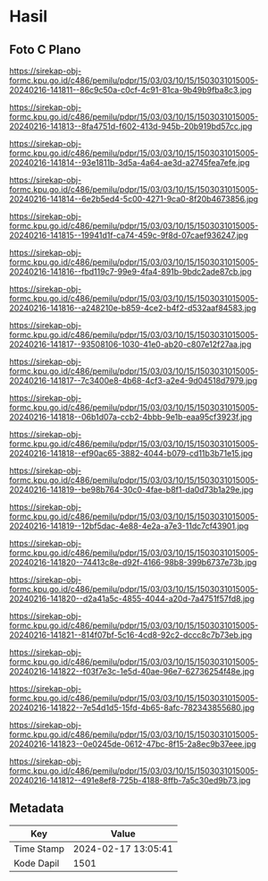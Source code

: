 # Hasil

## Foto C Plano

https://sirekap-obj-formc.kpu.go.id/c486/pemilu/pdpr/15/03/03/10/15/1503031015005-20240216-141811--86c9c50a-c0cf-4c91-81ca-9b49b9fba8c3.jpg

https://sirekap-obj-formc.kpu.go.id/c486/pemilu/pdpr/15/03/03/10/15/1503031015005-20240216-141813--8fa4751d-f602-413d-945b-20b919bd57cc.jpg

https://sirekap-obj-formc.kpu.go.id/c486/pemilu/pdpr/15/03/03/10/15/1503031015005-20240216-141814--93e1811b-3d5a-4a64-ae3d-a2745fea7efe.jpg

https://sirekap-obj-formc.kpu.go.id/c486/pemilu/pdpr/15/03/03/10/15/1503031015005-20240216-141814--6e2b5ed4-5c00-4271-9ca0-8f20b4673856.jpg

https://sirekap-obj-formc.kpu.go.id/c486/pemilu/pdpr/15/03/03/10/15/1503031015005-20240216-141815--19941d1f-ca74-459c-9f8d-07caef936247.jpg

https://sirekap-obj-formc.kpu.go.id/c486/pemilu/pdpr/15/03/03/10/15/1503031015005-20240216-141816--fbd119c7-99e9-4fa4-891b-9bdc2ade87cb.jpg

https://sirekap-obj-formc.kpu.go.id/c486/pemilu/pdpr/15/03/03/10/15/1503031015005-20240216-141816--a248210e-b859-4ce2-b4f2-d532aaf84583.jpg

https://sirekap-obj-formc.kpu.go.id/c486/pemilu/pdpr/15/03/03/10/15/1503031015005-20240216-141817--93508106-1030-41e0-ab20-c807e12f27aa.jpg

https://sirekap-obj-formc.kpu.go.id/c486/pemilu/pdpr/15/03/03/10/15/1503031015005-20240216-141817--7c3400e8-4b68-4cf3-a2e4-9d04518d7979.jpg

https://sirekap-obj-formc.kpu.go.id/c486/pemilu/pdpr/15/03/03/10/15/1503031015005-20240216-141818--06b1d07a-ccb2-4bbb-9e1b-eaa95cf3923f.jpg

https://sirekap-obj-formc.kpu.go.id/c486/pemilu/pdpr/15/03/03/10/15/1503031015005-20240216-141818--ef90ac65-3882-4044-b079-cd11b3b71e15.jpg

https://sirekap-obj-formc.kpu.go.id/c486/pemilu/pdpr/15/03/03/10/15/1503031015005-20240216-141819--be98b764-30c0-4fae-b8f1-da0d73b1a29e.jpg

https://sirekap-obj-formc.kpu.go.id/c486/pemilu/pdpr/15/03/03/10/15/1503031015005-20240216-141819--12bf5dac-4e88-4e2a-a7e3-11dc7cf43901.jpg

https://sirekap-obj-formc.kpu.go.id/c486/pemilu/pdpr/15/03/03/10/15/1503031015005-20240216-141820--74413c8e-d92f-4166-98b8-399b6737e73b.jpg

https://sirekap-obj-formc.kpu.go.id/c486/pemilu/pdpr/15/03/03/10/15/1503031015005-20240216-141820--d2a41a5c-4855-4044-a20d-7a4751f57fd8.jpg

https://sirekap-obj-formc.kpu.go.id/c486/pemilu/pdpr/15/03/03/10/15/1503031015005-20240216-141821--814f07bf-5c16-4cd8-92c2-dccc8c7b73eb.jpg

https://sirekap-obj-formc.kpu.go.id/c486/pemilu/pdpr/15/03/03/10/15/1503031015005-20240216-141822--f03f7e3c-1e5d-40ae-96e7-62736254f48e.jpg

https://sirekap-obj-formc.kpu.go.id/c486/pemilu/pdpr/15/03/03/10/15/1503031015005-20240216-141822--7e54d1d5-15fd-4b65-8afc-782343855680.jpg

https://sirekap-obj-formc.kpu.go.id/c486/pemilu/pdpr/15/03/03/10/15/1503031015005-20240216-141823--0e0245de-0612-47bc-8f15-2a8ec9b37eee.jpg

https://sirekap-obj-formc.kpu.go.id/c486/pemilu/pdpr/15/03/03/10/15/1503031015005-20240216-141812--491e8ef8-725b-4188-8ffb-7a5c30ed9b73.jpg


## Metadata

| Key        | Value               |
| ---------- | ------------------- |
| Time Stamp | 2024-02-17 13:05:41 |
| Kode Dapil | 1501                |



